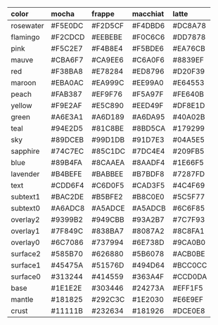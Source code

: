 | color     | mocha   | frappe  | macchiat| latte   |
|:----------|:--------|:--------|:--------|:--------|
| rosewater | #F5E0DC | #F2D5CF | #F4DBD6 | #DC8A78 |
| flamingo  | #F2CDCD | #EEBEBE | #F0C6C6 | #DD7878 |
| pink      | #F5C2E7 | #F4B8E4 | #F5BDE6 | #EA76CB |
| mauve     | #CBA6F7 | #CA9EE6 | #C6A0F6 | #8839EF |
| red       | #F38BA8 | #E78284 | #ED8796 | #D20F39 |
| maroon    | #EBA0AC | #EA999C | #EE99A0 | #E64553 |
| peach     | #FAB387 | #EF9F76 | #F5A97F | #FE640B |
| yellow    | #F9E2AF | #E5C890 | #EED49F | #DF8E1D |
| green     | #A6E3A1 | #A6D189 | #A6DA95 | #40A02B |
| teal      | #94E2D5 | #81C8BE | #8BD5CA | #179299 |
| sky       | #89DCEB | #99D1DB | #91D7E3 | #04A5E5 |
| sapphire  | #74C7EC | #85C1DC | #7DC4E4 | #209FB5 |
| blue      | #89B4FA | #8CAAEA | #8AADF4 | #1E66F5 |
| lavender  | #B4BEFE | #BABBEE | #B7BDF8 | #7287FD |
| text      | #CDD6F4 | #C6D0F5 | #CAD3F5 | #4C4F69 |
| subtext1  | #BAC2DE | #B5BFE2 | #B8C0E0 | #5C5F77 |
| subtext0  | #A6ADC8 | #A5ADCE | #A5ADCB | #6C6F85 |
| overlay2  | #9399B2 | #949CBB | #93A2B7 | #7C7F93 |
| overlay1  | #7F849C | #838BA7 | #8087A2 | #8C8FA1 |
| overlay0  | #6C7086 | #737994 | #6E738D | #9CA0B0 |
| surface2  | #585B70 | #626880 | #5B6078 | #ACB0BE |
| surface1  | #45475A | #51576D | #494D64 | #BCC0CC |
| surface0  | #313244 | #414559 | #363A4F | #CCD0DA |
| base      | #1E1E2E | #303446 | #24273A | #EFF1F5 |
| mantle    | #181825 | #292C3C | #1E2030 | #E6E9EF |
| crust     | #11111B | #232634 | #181926 | #DCE0E8 |
